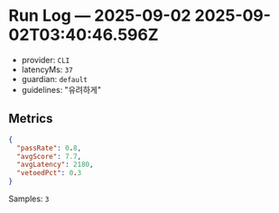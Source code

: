 # Run Log — 2025-09-02 2025-09-02T03:40:46.596Z

- provider: `CLI`
- latencyMs: `37`
- guardian: `default`
- guidelines: "유려하게"

## Metrics

```json
{
  "passRate": 0.8,
  "avgScore": 7.7,
  "avgLatency": 2180,
  "vetoedPct": 0.3
}
```

Samples: `3`

